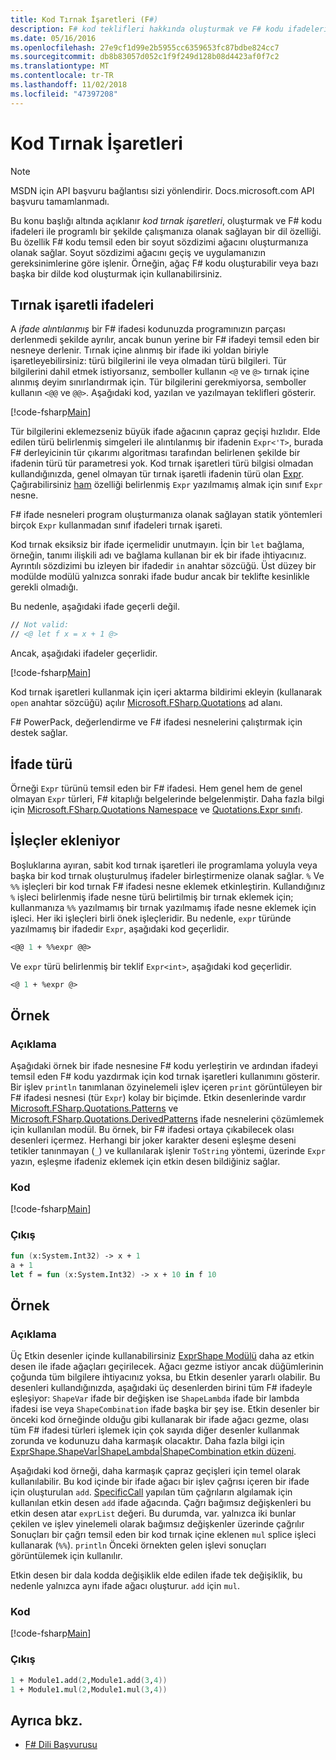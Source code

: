 ```yaml
---
title: Kod Tırnak İşaretleri (F#)
description: F# kod teklifleri hakkında oluşturmak ve F# kodu ifadeleri ile programlı bir şekilde çalışmanıza olanak sağlayan bir dil özelliği hakkında bilgi edinin.
ms.date: 05/16/2016
ms.openlocfilehash: 27e9cf1d99e2b5955cc6359653fc87bdbe824cc7
ms.sourcegitcommit: db8b83057d052c1f9f249d128b08d4423af0f7c2
ms.translationtype: MT
ms.contentlocale: tr-TR
ms.lasthandoff: 11/02/2018
ms.locfileid: "47397208"
---
```

# <a name="code-quotations"></a>Kod Tırnak İşaretleri

> [!NOTE]
MSDN için API başvuru bağlantısı sizi yönlendirir.  Docs.microsoft.com API başvuru tamamlanmadı.

Bu konu başlığı altında açıklanır *kod tırnak işaretleri*, oluşturmak ve F# kodu ifadeleri ile programlı bir şekilde çalışmanıza olanak sağlayan bir dil özelliği. Bu özellik F# kodu temsil eden bir soyut sözdizimi ağacını oluşturmanıza olanak sağlar. Soyut sözdizimi ağacını geçiş ve uygulamanızın gereksinimlerine göre işlenir. Örneğin, ağaç F# kodu oluşturabilir veya bazı başka bir dilde kod oluşturmak için kullanabilirsiniz.

## <a name="quoted-expressions"></a>Tırnak işaretli ifadeleri

A *ifade alıntılanmış* bir F# ifadesi kodunuzda programınızın parçası derlenmedi şekilde ayrılır, ancak bunun yerine bir F# ifadeyi temsil eden bir nesneye derlenir. Tırnak içine alınmış bir ifade iki yoldan biriyle işaretleyebilirsiniz: türü bilgilerini ile veya olmadan türü bilgileri. Tür bilgilerini dahil etmek istiyorsanız, semboller kullanın `<@` ve `@>` tırnak içine alınmış deyim sınırlandırmak için. Tür bilgilerini gerekmiyorsa, semboller kullanın `<@@` ve `@@>`. Aşağıdaki kod, yazılan ve yazılmayan teklifleri gösterir.

[!code-fsharp[Main](../../../samples/snippets/fsharp/lang-ref-3/snippet501.fs)]

Tür bilgilerini eklemezseniz büyük ifade ağacının çapraz geçişi hızlıdır. Elde edilen türü belirlenmiş simgeleri ile alıntılanmış bir ifadenin `Expr<'T>`, burada F# derleyicinin tür çıkarımı algoritması tarafından belirlenen şekilde bir ifadenin türü tür parametresi yok. Kod tırnak işaretleri türü bilgisi olmadan kullandığınızda, genel olmayan tür tırnak işaretli ifadenin türü olan [Expr](https://msdn.microsoft.com/library/ed6a2caf-69d4-45c2-ab97-e9b3be9bce65). Çağırabilirsiniz [ham](https://msdn.microsoft.com/library/47fb94f1-e77f-4c68-aabc-2b0ba40d59c2) özelliği belirlenmiş `Expr` yazılmamış almak için sınıf `Expr` nesne.

F# ifade nesneleri program oluşturmanıza olanak sağlayan statik yöntemleri birçok `Expr` kullanmadan sınıf ifadeleri tırnak işareti.

Kod tırnak eksiksiz bir ifade içermelidir unutmayın. İçin bir `let` bağlama, örneğin, tanımı ilişkili adı ve bağlama kullanan bir ek bir ifade ihtiyacınız. Ayrıntılı sözdizimi bu izleyen bir ifadedir `in` anahtar sözcüğü. Üst düzey bir modülde modülü yalnızca sonraki ifade budur ancak bir teklifte kesinlikle gerekli olmadığı.

Bu nedenle, aşağıdaki ifade geçerli değil.

```fsharp
// Not valid:
// <@ let f x = x + 1 @>
```

Ancak, aşağıdaki ifadeler geçerlidir.

[!code-fsharp[Main](../../../samples/snippets/fsharp/lang-ref-3/snippet502.fs)]

Kod tırnak işaretleri kullanmak için içeri aktarma bildirimi ekleyin (kullanarak `open` anahtar sözcüğü) açılır [Microsoft.FSharp.Quotations](https://msdn.microsoft.com/library/e9ce8a3a-e00c-4190-bad5-cce52ee089b2) ad alanı.

F# PowerPack, değerlendirme ve F# ifadesi nesnelerini çalıştırmak için destek sağlar.

## <a name="expr-type"></a>İfade türü

Örneği `Expr` türünü temsil eden bir F# ifadesi. Hem genel hem de genel olmayan `Expr` türleri, F# kitaplığı belgelerinde belgelenmiştir. Daha fazla bilgi için [Microsoft.FSharp.Quotations Namespace](https://msdn.microsoft.com/visualfsharpdocs/conceptual/microsoft.fsharp.quotations-namespace-%5bfsharp%5d) ve [Quotations.Expr sınıfı](https://msdn.microsoft.com/visualfsharpdocs/conceptual/quotations.expr-class-%5bfsharp%5d).

## <a name="splicing-operators"></a>İşleçler ekleniyor

Boşluklarına ayıran, sabit kod tırnak işaretleri ile programlama yoluyla veya başka bir kod tırnak oluşturulmuş ifadeler birleştirmenize olanak sağlar. `%` Ve `%%` işleçleri bir kod tırnak F# ifadesi nesne eklemek etkinleştirin. Kullandığınız `%` işleci belirlenmiş ifade nesne türü belirtilmiş bir tırnak eklemek için; kullanmanıza `%%` yazılmamış bir tırnak yazılmamış ifade nesne eklemek için işleci. Her iki işleçleri birli önek işleçleridir. Bu nedenle, `expr` türünde yazılmamış bir ifadedir `Expr`, aşağıdaki kod geçerlidir.

```fsharp
<@@ 1 + %%expr @@>
```

Ve `expr` türü belirlenmiş bir teklif `Expr<int>`, aşağıdaki kod geçerlidir.

```fsharp
<@ 1 + %expr @>
```

## <a name="example"></a>Örnek

### <a name="description"></a>Açıklama

Aşağıdaki örnek bir ifade nesnesine F# kodu yerleştirin ve ardından ifadeyi temsil eden F# kodu yazdırmak için kod tırnak işaretleri kullanımını gösterir. Bir işlev `println` tanımlanan özyinelemeli işlev içeren `print` görüntüleyen bir F# ifadesi nesnesi (tür `Expr`) kolay bir biçimde. Etkin desenlerinde vardır [Microsoft.FSharp.Quotations.Patterns](https://msdn.microsoft.com/library/093944a9-c752-403a-8983-5fcd5dbf92a4) ve [Microsoft.FSharp.Quotations.DerivedPatterns](https://msdn.microsoft.com/library/d2434a6e-ae7b-4f3d-b567-c162938bc9cd) ifade nesnelerini çözümlemek için kullanılan modül. Bu örnek, bir F# ifadesi ortaya çıkabilecek olası desenleri içermez. Herhangi bir joker karakter deseni eşleşme deseni tetikler tanınmayan (`_`) ve kullanılarak işlenir `ToString` yöntemi, üzerinde `Expr` yazın, eşleşme ifadeniz eklemek için etkin desen bildiğiniz sağlar.

### <a name="code"></a>Kod

[!code-fsharp[Main](../../../samples/snippets/fsharp/lang-ref-3/snippet601.fs)]

### <a name="output"></a>Çıkış

```fsharp
fun (x:System.Int32) -> x + 1
a + 1
let f = fun (x:System.Int32) -> x + 10 in f 10
```

## <a name="example"></a>Örnek

### <a name="description"></a>Açıklama

Üç Etkin desenler içinde kullanabilirsiniz [ExprShape Modülü](https://msdn.microsoft.com/library/7685150e-2432-4d39-9338-57292eff18de) daha az etkin desen ile ifade ağaçları geçirilecek. Ağacı gezme istiyor ancak düğümlerinin çoğunda tüm bilgilere ihtiyacınız yoksa, bu Etkin desenler yararlı olabilir. Bu desenleri kullandığınızda, aşağıdaki üç desenlerden birini tüm F# ifadeyle eşleşiyor: `ShapeVar` ifade bir değişken ise `ShapeLambda` ifade bir lambda ifadesi ise veya `ShapeCombination` ifade başka bir şey ise. Etkin desenler bir önceki kod örneğinde olduğu gibi kullanarak bir ifade ağacı gezme, olası tüm F# ifadesi türleri işlemek için çok sayıda diğer desenler kullanmak zorunda ve kodunuzu daha karmaşık olacaktır. Daha fazla bilgi için [ExprShape.ShapeVar&#124;ShapeLambda&#124;ShapeCombination etkin düzeni](https://msdn.microsoft.com/visualfsharpdocs/conceptual/exprshape.shapevarhshapelambdahshapecombination-active-pattern-%5bfsharp%5d).

Aşağıdaki kod örneği, daha karmaşık çapraz geçişleri için temel olarak kullanılabilir. Bu kod içinde bir ifade ağacı bir işlev çağrısı içeren bir ifade için oluşturulan `add`. [SpecificCall](https://msdn.microsoft.com/library/05a77b21-20fe-4b9a-8e07-aa999538198d) yapılan tüm çağrıların algılamak için kullanılan etkin desen `add` ifade ağacında. Çağrı bağımsız değişkenleri bu etkin desen atar `exprList` değeri. Bu durumda, var. yalnızca iki bunlar çekilen ve işlev yinelemeli olarak bağımsız değişkenler üzerinde çağrılır Sonuçları bir çağrı temsil eden bir kod tırnak içine eklenen `mul` splice işleci kullanarak (`%%`). `println` Önceki örnekten gelen işlevi sonuçları görüntülemek için kullanılır.

Etkin desen bir dala kodda değişiklik elde edilen ifade tek değişiklik, bu nedenle yalnızca aynı ifade ağacı oluşturur. `add` için `mul`.

### <a name="code"></a>Kod

[!code-fsharp[Main](../../../samples/snippets/fsharp/lang-ref-3/snippet701.fs)]

### <a name="output"></a>Çıkış

```fsharp
1 + Module1.add(2,Module1.add(3,4))
1 + Module1.mul(2,Module1.mul(3,4))
```

## <a name="see-also"></a>Ayrıca bkz.

- [F# Dili Başvurusu](index.md)
